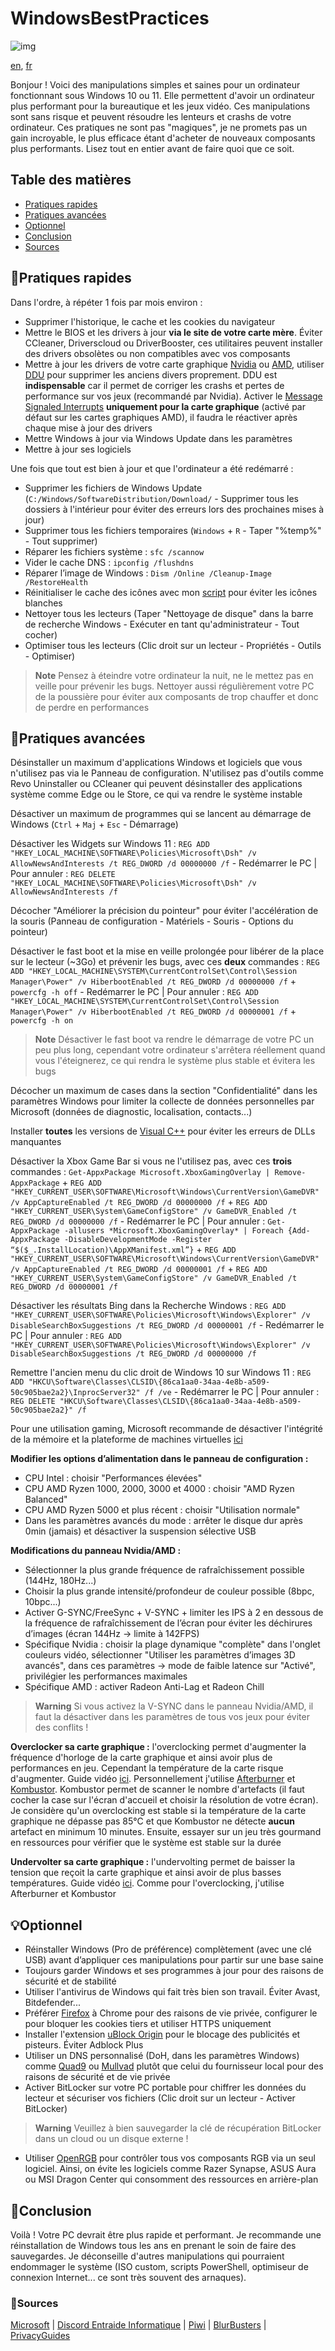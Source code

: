 # WindowsBestPractices

![img](https://repository-images.githubusercontent.com/540623246/8acc5ef0-1f81-4ab5-96f2-3aa5ef0a2c45)

[en](/README.md), [fr](/README-FR.md)

Bonjour ! Voici des manipulations simples et saines pour un ordinateur fonctionnant sous Windows 10 ou 11. Elle permettent d'avoir un ordinateur plus performant pour la bureautique et les jeux vidéo. Ces manipulations sont sans risque et peuvent résoudre les lenteurs et crashs de votre ordinateur. Ces pratiques ne sont pas "magiques", je ne promets pas un gain incroyable, le plus efficace étant d'acheter de nouveaux composants plus performants. Lisez tout en entier avant de faire quoi que ce soit.

## Table des matières
- [Pratiques rapides](#pratiques-rapides)
- [Pratiques avancées](#pratiques-avancées)
- [Optionnel](#optionnel)
- [Conclusion](#conclusion)
- [Sources](#sources)

## 🧹Pratiques rapides
Dans l'ordre, à répéter 1 fois par mois environ :
* Supprimer l'historique, le cache et les cookies du navigateur
* Mettre le BIOS et les drivers à jour **via le site de votre carte mère**. Éviter CCleaner, Driverscloud ou DriverBooster, ces utilitaires peuvent installer des drivers obsolètes ou non compatibles avec vos composants
* Mettre à jour les drivers de votre carte graphique [Nvidia](https://www.nvidia.fr/Download/index.aspx?lang=fr) ou [AMD](https://www.amd.com/fr/support), utiliser [DDU](https://www.guru3d.com/files-details/display-driver-uninstaller-download.html) pour supprimer les anciens divers proprement. DDU est **indispensable** car il permet de corriger les crashs et pertes de performance sur vos jeux (recommandé par Nvidia). Activer le [Message Signaled Interrupts](https://www.mediafire.com/file/ewpy1p0rr132thk/MSI_util_v3.zip) **uniquement pour la carte graphique** (activé par défaut sur les cartes graphiques AMD), il faudra le réactiver après chaque mise à jour des drivers
* Mettre Windows à jour via Windows Update dans les paramètres
* Mettre à jour ses logiciels

Une fois que tout est bien à jour et que l'ordinateur a été redémarré :
* Supprimer les fichiers de Windows Update (`C:/Windows/SoftwareDistribution/Download/` - Supprimer tous les dossiers à l'intérieur pour éviter des erreurs lors des prochaines mises à jour)
* Supprimer tous les fichiers temporaires (`Windows` + `R` - Taper "%temp%" - Tout supprimer)
* Réparer les fichiers système : `sfc /scannow`
* Vider le cache DNS : `ipconfig /flushdns`
* Réparer l’image de Windows : `Dism /Online /Cleanup-Image /RestoreHealth`
* Réinitialiser le cache des icônes avec mon [script](https://github.com/PouletEnSlip/ResetIconCache) pour éviter les icônes blanches
* Nettoyer tous les lecteurs (Taper "Nettoyage de disque" dans la barre de recherche Windows - Exécuter en tant qu'administrateur - Tout cocher)
* Optimiser tous les lecteurs (Clic droit sur un lecteur - Propriétés - Outils - Optimiser)

> **Note** Pensez à éteindre votre ordinateur la nuit, ne le mettez pas en veille pour prévenir les bugs. Nettoyer aussi régulièrement votre PC de la poussière pour éviter aux composants de trop chauffer et donc de perdre en performances

## 🔧Pratiques avancées
Désinstaller un maximum d'applications Windows et logiciels que vous n'utilisez pas via le Panneau de configuration. N'utilisez pas d'outils comme Revo Uninstaller ou CCleaner qui peuvent désinstaller des applications système comme Edge ou le Store, ce qui va rendre le système instable

Désactiver un maximum de programmes qui se lancent au démarrage de Windows (`Ctrl` + `Maj` + `Esc` - Démarrage)

Désactiver les Widgets sur Windows 11 : `REG ADD "HKEY_LOCAL_MACHINE\SOFTWARE\Policies\Microsoft\Dsh" /v AllowNewsAndInterests /t REG_DWORD /d 00000000 /f` - Redémarrer le PC | Pour annuler : `REG DELETE "HKEY_LOCAL_MACHINE\SOFTWARE\Policies\Microsoft\Dsh" /v AllowNewsAndInterests /f`

Décocher "Améliorer la précision du pointeur" pour éviter l'accélération de la souris (Panneau de configuration - Matériels - Souris - Options du pointeur)

Désactiver le fast boot et la mise en veille prolongée pour libérer de la place sur le lecteur (~3Go) et prévenir les bugs, avec ces **deux** commandes : `REG ADD "HKEY_LOCAL_MACHINE\SYSTEM\CurrentControlSet\Control\Session Manager\Power" /v HiberbootEnabled /t REG_DWORD /d 00000000 /f` + `powercfg -h off` - Redémarrer le PC | Pour annuler : `REG ADD "HKEY_LOCAL_MACHINE\SYSTEM\CurrentControlSet\Control\Session Manager\Power" /v HiberbootEnabled /t REG_DWORD /d 00000001 /f` + `powercfg -h on`
> **Note** Désactiver le fast boot va rendre le démarrage de votre PC un peu plus long, cependant votre ordinateur s'arrêtera réellement quand vous l'éteignerez, ce qui rendra le système plus stable et évitera les bugs

Décocher un maximum de cases dans la section "Confidentialité" dans les paramètres Windows pour limiter la collecte de données personnelles par Microsoft (données de diagnostic, localisation, contacts...)

Installer **toutes** les versions de [Visual C++](https://www.techpowerup.com/download/visual-c-redistributable-runtime-package-all-in-one/) pour éviter les erreurs de DLLs manquantes

Désactiver la Xbox Game Bar si vous ne l'utilisez pas, avec ces **trois** commandes : `Get-AppxPackage Microsoft.XboxGamingOverlay | Remove-AppxPackage` + `REG ADD "HKEY_CURRENT_USER\SOFTWARE\Microsoft\Windows\CurrentVersion\GameDVR" /v AppCaptureEnabled /t REG_DWORD /d 00000000 /f` + `REG ADD "HKEY_CURRENT_USER\System\GameConfigStore" /v GameDVR_Enabled /t REG_DWORD /d 00000000 /f` - Redémarrer le PC | Pour annuler : `Get-AppxPackage -allusers *Microsoft.XboxGamingOverlay* | Foreach {Add-AppxPackage -DisableDevelopmentMode -Register “$($_.InstallLocation)\AppXManifest.xml”}` + `REG ADD "HKEY_CURRENT_USER\SOFTWARE\Microsoft\Windows\CurrentVersion\GameDVR" /v AppCaptureEnabled /t REG_DWORD /d 00000001 /f` + `REG ADD "HKEY_CURRENT_USER\System\GameConfigStore" /v GameDVR_Enabled /t REG_DWORD /d 00000001 /f`

Désactiver les résultats Bing dans la Recherche Windows : `REG ADD "HKEY_CURRENT_USER\SOFTWARE\Policies\Microsoft\Windows\Explorer" /v DisableSearchBoxSuggestions /t REG_DWORD /d 00000001 /f` - Redémarrer le PC | Pour annuler : `REG ADD "HKEY_CURRENT_USER\SOFTWARE\Policies\Microsoft\Windows\Explorer" /v DisableSearchBoxSuggestions /t REG_DWORD /d 00000000 /f`

Remettre l'ancien menu du clic droit de Windows 10 sur Windows 11 : `REG ADD "HKCU\Software\Classes\CLSID\{86ca1aa0-34aa-4e8b-a509-50c905bae2a2}\InprocServer32" /f /ve` - Redémarrer le PC | Pour annuler : `REG DELETE "HKCU\Software\Classes\CLSID\{86ca1aa0-34aa-4e8b-a509-50c905bae2a2}" /f`

Pour une utilisation gaming, Microsoft recommande de désactiver l'intégrité de la mémoire et la plateforme de machines virtuelles [ici](https://support.microsoft.com/fr-fr/windows/options-pour-optimiser-les-performances-des-jeux-dans-windows-11-a255f612-2949-4373-a566-ff6f3f474613)

**Modifier les options d’alimentation dans le panneau de configuration :**
* CPU Intel : choisir "Performances élevées"
* CPU AMD Ryzen 1000, 2000, 3000 et 4000 : choisir "AMD Ryzen Balanced"
* CPU AMD Ryzen 5000 et plus récent : choisir "Utilisation normale"
* Dans les paramètres avancés du mode : arrêter le disque dur après 0min (jamais) et désactiver la suspension sélective USB

**Modifications du panneau Nvidia/AMD :**
* Sélectionner la plus grande fréquence de rafraîchissement possible (144Hz, 180Hz...)
* Choisir la plus grande intensité/profondeur de couleur possible (8bpc, 10bpc...)
* Activer G-SYNC/FreeSync + V-SYNC + limiter les IPS à 2 en dessous de la fréquence de rafraîchissement de l’écran pour éviter les déchirures d’images (écran 144Hz → limite à 142FPS)
* Spécifique Nvidia : choisir la plage dynamique "complète" dans l'onglet couleurs vidéo, sélectionner "Utiliser les paramètres d’images 3D avancés", dans ces paramètres -> mode de faible latence sur "Activé", privilégier les performances maximales
* Spécifique AMD : activer Radeon Anti-Lag et Radeon Chill
> **Warning** Si vous activez la V-SYNC dans le panneau Nvidia/AMD, il faut la désactiver dans les paramètres de tous vos jeux pour éviter des conflits !

**Overclocker sa carte graphique :** l'overclocking permet d'augmenter la fréquence d'horloge de la carte graphique et ainsi avoir plus de performances en jeu. Cependant la température de la carte risque d'augmenter. Guide vidéo [ici](https://www.youtube.com/watch?v=64GJck-GWaM). Personnellement j'utilise [Afterburner](https://www.msi.com/Landing/afterburner/graphics-cards) et [Kombustor](https://msikombustor.com/). Kombustor permet de scanner le nombre d'artefacts (il faut cocher la case sur l'écran d'accueil et choisir la résolution de votre écran). Je considère qu'un overclocking est stable si la température de la carte graphique ne dépasse pas 85°C et que Kombustor ne détecte **aucun** artefact en minimum 10 minutes. Ensuite, essayer sur un jeu très gourmand en ressources pour vérifier que le système est stable sur la durée

**Undervolter sa carte graphique :** l'undervolting permet de baisser la tension que reçoit la carte graphique et ainsi avoir de plus basses températures. Guide vidéo [ici](https://www.youtube.com/watch?v=ABWhmciIpe4). Comme pour l'overclocking, j'utilise Afterburner et Kombustor

## 💡Optionnel
* Réinstaller Windows (Pro de préférence) complètement (avec une clé USB) avant d’appliquer ces manipulations pour partir sur une base saine
* Toujours garder Windows et ses programmes à jour pour des raisons de sécurité et de stabilité
* Utiliser l'antivirus de Windows qui fait très bien son travail. Éviter Avast, Bitdefender...
* Préférer [Firefox](https://www.mozilla.org/fr/firefox/new/) à Chrome pour des raisons de vie privée, configurer le pour bloquer les cookies tiers et utiliser HTTPS uniquement
* Installer l'extension [uBlock Origin](https://ublockorigin.com/) pour le blocage des publicités et pisteurs. Éviter Adblock Plus
* Utiliser un DNS personnalisé (DoH, dans les paramètres Windows) comme [Quad9](https://www.quad9.net/fr/) ou [Mullvad](https://mullvad.net/fr/help/dns-over-https-and-dns-over-tls/) plutôt que celui du fournisseur local pour des raisons de sécurité et de vie privée
* Activer BitLocker sur votre PC portable pour chiffrer les données du lecteur et sécuriser vos fichiers (Clic droit sur un lecteur - Activer BitLocker)
> **Warning** Veuillez à bien sauvegarder la clé de récupération BitLocker dans un cloud ou un disque externe !
* Utiliser [OpenRGB](https://gitlab.com/CalcProgrammer1/OpenRGB) pour contrôler tous vos composants RGB via un seul logiciel. Ainsi, on évite les logiciels comme Razer Synapse, ASUS Aura ou MSI Dragon Center qui consomment des ressources en arrière-plan

## 🎉Conclusion
Voilà ! Votre PC devrait être plus rapide et performant. Je recommande une réinstallation de Windows tous les ans en prenant le soin de faire des sauvegardes. Je déconseille d'autres manipulations qui pourraient endommager le système (ISO custom, scripts PowerShell, optimiseur de connexion Internet... ce sont très souvent des arnaques).

### 🔗Sources
[Microsoft](https://learn.microsoft.com/en-us/windows/security/) | [Discord Entraide Informatique](https://discord.gg/WMsR7dT) | [Piwi](https://www.youtube.com/c/Piwi_youtube) | [BlurBusters](https://blurbusters.com/) | [PrivacyGuides](https://privacyguides.org/)

